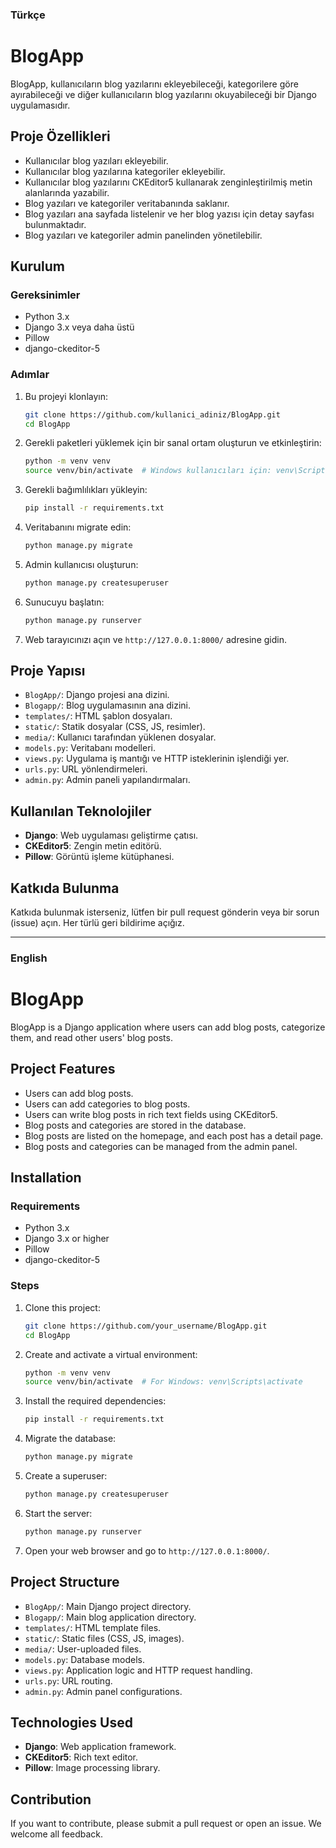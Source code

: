 ### Türkçe
# BlogApp

BlogApp, kullanıcıların blog yazılarını ekleyebileceği, kategorilere göre ayırabileceği ve diğer kullanıcıların blog yazılarını okuyabileceği bir Django uygulamasıdır.

## Proje Özellikleri

- Kullanıcılar blog yazıları ekleyebilir.
- Kullanıcılar blog yazılarına kategoriler ekleyebilir.
- Kullanıcılar blog yazılarını CKEditor5 kullanarak zenginleştirilmiş metin alanlarında yazabilir.
- Blog yazıları ve kategoriler veritabanında saklanır.
- Blog yazıları ana sayfada listelenir ve her blog yazısı için detay sayfası bulunmaktadır.
- Blog yazıları ve kategoriler admin panelinden yönetilebilir.

## Kurulum

### Gereksinimler

- Python 3.x
- Django 3.x veya daha üstü
- Pillow
- django-ckeditor-5

### Adımlar

1. Bu projeyi klonlayın:
    ```bash
    git clone https://github.com/kullanici_adiniz/BlogApp.git
    cd BlogApp
    ```

2. Gerekli paketleri yüklemek için bir sanal ortam oluşturun ve etkinleştirin:
    ```bash
    python -m venv venv
    source venv/bin/activate  # Windows kullanıcıları için: venv\Scripts\activate
    ```

3. Gerekli bağımlılıkları yükleyin:
    ```bash
    pip install -r requirements.txt
    ```

4. Veritabanını migrate edin:
    ```bash
    python manage.py migrate
    ```

5. Admin kullanıcısı oluşturun:
    ```bash
    python manage.py createsuperuser
    ```

6. Sunucuyu başlatın:
    ```bash
    python manage.py runserver
    ```

7. Web tarayıcınızı açın ve `http://127.0.0.1:8000/` adresine gidin.

## Proje Yapısı

- `BlogApp/`: Django projesi ana dizini.
- `Blogapp/`: Blog uygulamasının ana dizini.
- `templates/`: HTML şablon dosyaları.
- `static/`: Statik dosyalar (CSS, JS, resimler).
- `media/`: Kullanıcı tarafından yüklenen dosyalar.
- `models.py`: Veritabanı modelleri.
- `views.py`: Uygulama iş mantığı ve HTTP isteklerinin işlendiği yer.
- `urls.py`: URL yönlendirmeleri.
- `admin.py`: Admin paneli yapılandırmaları.

## Kullanılan Teknolojiler

- **Django**: Web uygulaması geliştirme çatısı.
- **CKEditor5**: Zengin metin editörü.
- **Pillow**: Görüntü işleme kütüphanesi.

## Katkıda Bulunma

Katkıda bulunmak isterseniz, lütfen bir pull request gönderin veya bir sorun (issue) açın. Her türlü geri bildirime açığız.





*********************************************************************************************************************************************************************
### English

# BlogApp

BlogApp is a Django application where users can add blog posts, categorize them, and read other users' blog posts.

## Project Features

- Users can add blog posts.
- Users can add categories to blog posts.
- Users can write blog posts in rich text fields using CKEditor5.
- Blog posts and categories are stored in the database.
- Blog posts are listed on the homepage, and each post has a detail page.
- Blog posts and categories can be managed from the admin panel.

## Installation

### Requirements

- Python 3.x
- Django 3.x or higher
- Pillow
- django-ckeditor-5

### Steps

1. Clone this project:
    ```bash
    git clone https://github.com/your_username/BlogApp.git
    cd BlogApp
    ```

2. Create and activate a virtual environment:
    ```bash
    python -m venv venv
    source venv/bin/activate  # For Windows: venv\Scripts\activate
    ```

3. Install the required dependencies:
    ```bash
    pip install -r requirements.txt
    ```

4. Migrate the database:
    ```bash
    python manage.py migrate
    ```

5. Create a superuser:
    ```bash
    python manage.py createsuperuser
    ```

6. Start the server:
    ```bash
    python manage.py runserver
    ```

7. Open your web browser and go to `http://127.0.0.1:8000/`.

## Project Structure

- `BlogApp/`: Main Django project directory.
- `Blogapp/`: Main blog application directory.
- `templates/`: HTML template files.
- `static/`: Static files (CSS, JS, images).
- `media/`: User-uploaded files.
- `models.py`: Database models.
- `views.py`: Application logic and HTTP request handling.
- `urls.py`: URL routing.
- `admin.py`: Admin panel configurations.

## Technologies Used

- **Django**: Web application framework.
- **CKEditor5**: Rich text editor.
- **Pillow**: Image processing library.

## Contribution

If you want to contribute, please submit a pull request or open an issue. We welcome all feedback.

